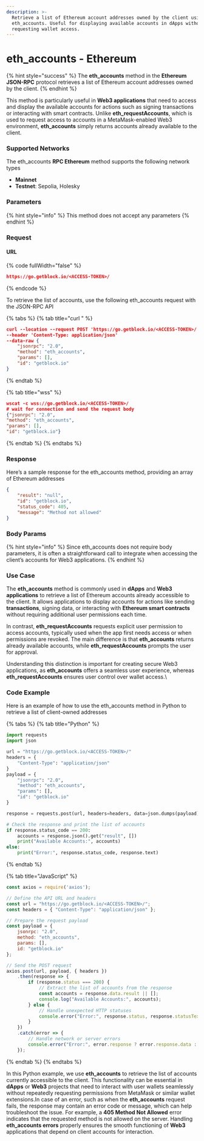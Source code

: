```yaml
---
description: >-
  Retrieve a list of Ethereum account addresses owned by the client using
  eth_accounts. Useful for displaying available accounts in dApps without
  requesting wallet access.
---
```


# eth\_accounts - Ethereum

{% hint style="success" %}
The **eth\_accounts** method in the **Ethereum JSON-RPC** protocol retrieves a list of Ethereum account addresses owned by the client.
{% endhint %}

This method is particularly useful in **Web3 applications** that need to access and display the available accounts for actions such as signing transactions or interacting with smart contracts. Unlike **eth\_requestAccounts**, which is used to request access to accounts in a MetaMask-enabled Web3 environment, **eth\_accounts** simply returns accounts already available to the client.

### Supported Networks

The eth\_accounts **RPC Ethereum** method supports the following network types

* **Mainnet**
* **Testnet**: Sepolia, Holesky

### Parameters

{% hint style="info" %}
This method does not accept any parameters
{% endhint %}

### Request

#### URL

{% code fullWidth="false" %}
```json
https://go.getblock.io/<ACCESS-TOKEN>/
```
{% endcode %}

To retrieve the list of accounts, use the following eth\_accounts request with the JSON-RPC API

{% tabs %}
{% tab title="curl " %}
```json
curl --location --request POST 'https://go.getblock.io/<ACCESS-TOKEN>/' 
--header 'Content-Type: application/json' 
--data-raw {
    "jsonrpc": "2.0",
    "method": "eth_accounts",
    "params": [],
    "id": "getblock.io"
}
```
{% endtab %}

{% tab title="wss" %}
```json
wscat -c wss://go.getblock.io/<ACCESS-TOKEN>/
# wait for connection and send the request body 
{"jsonrpc": "2.0",
"method": "eth_accounts",
"params": [],
"id": "getblock.io"}
```
{% endtab %}
{% endtabs %}

### Response

Here’s a sample response for the eth\_accounts method, providing an array of Ethereum addresses

```json
{
    "result": "null",
    "id": "getblock.io",
    "status_code": 405,
    "message": "Method not allowed"
}
```

### Body Params

{% hint style="info" %}
Since eth\_accounts does not require body parameters, it is often a straightforward call to integrate when accessing the client’s accounts for Web3 applications.
{% endhint %}

### Use Case

The **eth\_accounts** method is commonly used in **dApps** and **Web3 applications** to retrieve a list of Ethereum accounts already accessible to the client. It allows applications to display accounts for actions like sending **transactions**, signing data, or interacting with **Ethereum smart contracts** without requiring additional user permissions each time.

In contrast, **eth\_requestAccounts** requests explicit user permission to access accounts, typically used when the app first needs access or when permissions are revoked. The main difference is that **eth\_accounts** returns already available accounts, while **eth\_requestAccounts** prompts the user for approval.

Understanding this distinction is important for creating secure Web3 applications, as **eth\_accounts** offers a seamless user experience, whereas **eth\_requestAccounts** ensures user control over wallet access.\\

### Code Example

Here is an example of how to use the eth\_accounts method in Python to retrieve a list of client-owned addresses

{% tabs %}
{% tab title="Python" %}
```python
import requests
import json

url = "https://go.getblock.io/<ACCESS-TOKEN>/"
headers = {
    "Content-Type": "application/json"
}
payload = {
    "jsonrpc": "2.0",
    "method": "eth_accounts",
    "params": [],
    "id": "getblock.io"
}

response = requests.post(url, headers=headers, data=json.dumps(payload))

# Check the response and print the list of accounts
if response.status_code == 200:
    accounts = response.json().get("result", [])
    print("Available Accounts:", accounts)
else:
    print("Error:", response.status_code, response.text)

```
{% endtab %}

{% tab title="JavaScript" %}
```javascript
const axios = require('axios');

// Define the API URL and headers
const url = "https://go.getblock.io/<ACCESS-TOKEN>/";
const headers = { "Content-Type": "application/json" };

// Prepare the request payload
const payload = {
    jsonrpc: "2.0",
    method: "eth_accounts",
    params: [],
    id: "getblock.io"
};

// Send the POST request
axios.post(url, payload, { headers })
    .then(response => {
        if (response.status === 200) {
            // Extract the list of accounts from the response
            const accounts = response.data.result || [];
            console.log("Available Accounts:", accounts);
        } else {
            // Handle unexpected HTTP statuses
            console.error("Error:", response.status, response.statusText);
        }
    })
    .catch(error => {
        // Handle network or server errors
        console.error("Error:", error.response ? error.response.data : error.message);
    });

```
{% endtab %}
{% endtabs %}

In this Python example, we use **eth\_accounts** to retrieve the list of accounts currently accessible to the client. This functionality can be essential in **dApps** or **Web3** projects that need to interact with user wallets seamlessly without repeatedly requesting permissions from MetaMask or similar wallet extensions.In case of an error, such as when the **eth\_accounts** request fails, the response may contain an error code or message, which can help troubleshoot the issue. For example, a **405 Method Not Allowed** error indicates that the requested method is not allowed on the server. Handling **eth\_accounts errors** properly ensures the smooth functioning of **Web3** applications that depend on client accounts for interaction.
